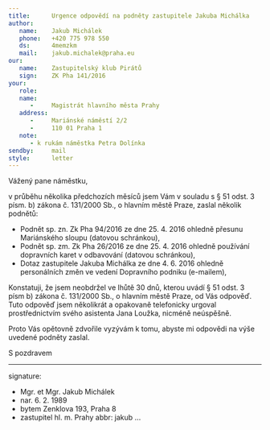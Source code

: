 ```yaml
---
title:      Urgence odpovědí na podněty zastupitele Jakuba Michálka
author:
   name:    Jakub Michálek
   phone:   +420 775 978 550
   ds:      4memzkm
   mail:    jakub.michalek@praha.eu
our:
   name:    Zastupitelský klub Pirátů
   sign:    ZK Pha 141/2016
your:
   role:    
   name:    
      -     Magistrát hlavního města Prahy
   address:
      -     Mariánské náměstí 2/2
      -     110 01 Praha 1
   note: 
      - k rukám náměstka Petra Dolínka
sendby:     mail
style:      letter
---
```


Vážený pane náměstku,

v průběhu několika předchozích měsíců jsem Vám v souladu s § 51 odst. 3 písm. b) zákona č. 131/2000 Sb., o hlavním městě Praze, zaslal několik podnětů:

* Podnět sp. zn. Zk Pha 94/2016 ze dne 25. 4. 2016 ohledně přesunu Mariánského sloupu (datovou schránkou),
* Podnět sp. zm. Zk Pha 26/2016 ze dne 25. 4. 2016 ohledně používání dopravních karet v odbavování (datovou schránkou),
* Dotaz zastupitele Jakuba Michálka ze dne 4. 6. 2016 ohledně personálních změn ve vedení Dopravního podniku (e-mailem),

Konstatuji, že jsem neobdržel ve lhůtě 30 dnů, kterou uvádí § 51 odst. 3 písm b) zákona č. 131/2000 Sb., o hlavním městě Praze, od Vás odpověď. Tuto odpověď jsem několikrát a opakovaně telefonicky urgoval prostřednictvím svého asistenta Jana Loužka, nicméně neúspěšně. 

Proto Vás opětovně zdvořile vyzývám k tomu, abyste mi odpovědi na výše uvedené podněty zaslal.

S pozdravem

---
signature: 
  - Mgr. et Mgr. Jakub Michálek
  - nar. 6. 2. 1989
  - bytem Zenklova 193, Praha 8
  - zastupitel hl. m. Prahy
abbr:       jakub
...

